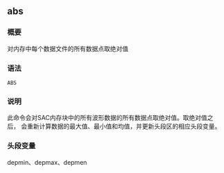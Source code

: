 ## abs 

### 概要

对内存中每个数据文件的所有数据点取绝对值

### 语法

``` {.bash}
ABS
```

### 说明

此命令会对SAC内存块中的所有波形数据的所有数据点取绝对值。取绝对值之后，
会重新计算数据的最大值、最小值和均值，并更新头段区的相应头段变量。

### 头段变量

depmin、depmax、depmen
